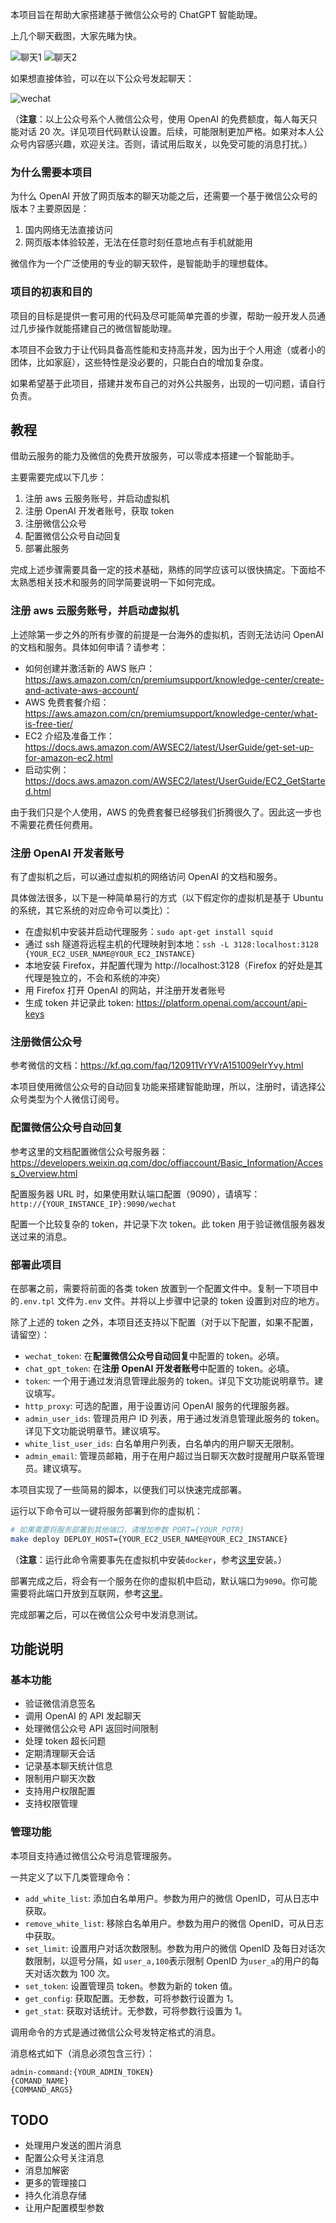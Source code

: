 本项目旨在帮助大家搭建基于微信公众号的 ChatGPT 智能助理。

上几个聊天截图，大家先睹为快。

![聊天1](res/1.png)
![聊天2](res/2.png)

如果想直接体验，可以在以下公众号发起聊天：

![wechat](res/wechat-account.png)

（**注意**：以上公众号系个人微信公众号，使用 OpenAI 的免费额度，每人每天只能对话 20 次。详见项目代码默认设置。后续，可能限制更加严格。如果对本人公众号内容感兴趣，欢迎关注。否则，请试用后取关，以免受可能的消息打扰。）

### 为什么需要本项目

为什么 OpenAI 开放了网页版本的聊天功能之后，还需要一个基于微信公众号的版本？主要原因是：

1. 国内网络无法直接访问
2. 网页版本体验较差，无法在任意时刻任意地点有手机就能用

微信作为一个广泛使用的专业的聊天软件，是智能助手的理想载体。

### 项目的初衷和目的

项目的目标是提供一套可用的代码及尽可能简单完善的步骤，帮助一般开发人员通过几步操作就能搭建自己的微信智能助理。

本项目不会致力于让代码具备高性能和支持高并发，因为出于个人用途（或者小的团体，比如家庭），这些特性是没必要的，只能白白的增加复杂度。

如果希望基于此项目，搭建并发布自己的对外公共服务，出现的一切问题，请自行负责。

## 教程

借助云服务的能力及微信的免费开放服务，可以零成本搭建一个智能助手。

主要需要完成以下几步：

1. 注册 aws 云服务账号，并启动虚拟机
2. 注册 OpenAI 开发者账号，获取 token
3. 注册微信公众号
4. 配置微信公众号自动回复
5. 部署此服务

完成上述步骤需要具备一定的技术基础，熟练的同学应该可以很快搞定。下面给不太熟悉相关技术和服务的同学简要说明一下如何完成。

### 注册 aws 云服务账号，并启动虚拟机

上述除第一步之外的所有步骤的前提是一台海外的虚拟机，否则无法访问 OpenAI 的文档和服务。具体如何申请？请参考：

- 如何创建并激活新的 AWS 账户： https://aws.amazon.com/cn/premiumsupport/knowledge-center/create-and-activate-aws-account/
- AWS 免费套餐介绍：https://aws.amazon.com/cn/premiumsupport/knowledge-center/what-is-free-tier/
- EC2 介绍及准备工作：https://docs.aws.amazon.com/AWSEC2/latest/UserGuide/get-set-up-for-amazon-ec2.html
- 启动实例：https://docs.aws.amazon.com/AWSEC2/latest/UserGuide/EC2_GetStarted.html

由于我们只是个人使用，AWS 的免费套餐已经够我们折腾很久了。因此这一步也不需要花费任何费用。

### 注册 OpenAI 开发者账号

有了虚拟机之后，可以通过虚拟机的网络访问 OpenAI 的文档和服务。

具体做法很多，以下是一种简单易行的方式（以下假定你的虚拟机是基于 Ubuntu 的系统，其它系统的对应命令可以类比）：

- 在虚拟机中安装并启动代理服务：`sudo apt-get install squid`
- 通过 ssh 隧道将远程主机的代理映射到本地：`ssh -L 3128:localhost:3128 {YOUR_EC2_USER_NAME@YOUR_EC2_INSTANCE}`
- 本地安装 Firefox，并配置代理为 http://localhost:3128（Firefox 的好处是其代理是独立的，不会和系统的冲突）
- 用 Firefox 打开 OpenAI 的网站，并注册开发者账号
- 生成 token 并记录此 token: https://platform.openai.com/account/api-keys

### 注册微信公众号

参考微信的文档：https://kf.qq.com/faq/120911VrYVrA151009eIrYvy.html

本项目使用微信公众号的自动回复功能来搭建智能助理，所以，注册时，请选择公众号类型为个人微信订阅号。

### 配置微信公众号自动回复

参考这里的文档配置微信公众号服务器：https://developers.weixin.qq.com/doc/offiaccount/Basic_Information/Access_Overview.html

配置服务器 URL 时，如果使用默认端口配置（9090），请填写：`http://{YOUR_INSTANCE_IP}:9090/wechat`

配置一个比较复杂的 token，并记录下次 token。此 token 用于验证微信服务器发送过来的消息。

### 部署此项目

在部署之前，需要将前面的各类 token 放置到一个配置文件中。复制一下项目中的`.env.tpl` 文件为`.env` 文件。并将以上步骤中记录的 token 设置到对应的地方。

除了上述的 token 之外，本项目还支持以下配置（对于以下配置，如果不配置，请留空）：

- `wechat_token`: 在**配置微信公众号自动回复**中配置的 token。必填。
- `chat_gpt_token`: 在**注册 OpenAI 开发者账号**中配置的 token。必填。
- `token`: 一个用于通过发消息管理此服务的 token。详见下文功能说明章节。建议填写。
- `http_proxy`: 可选的配置，用于设置访问 OpenAI 服务的代理服务器。
- `admin_user_ids`: 管理员用户 ID 列表，用于通过发消息管理此服务的 token。详见下文功能说明章节。建议填写。
- `white_list_user_ids`: 白名单用户列表，白名单内的用户聊天无限制。
- `admin_email`: 管理员邮箱，用于在用户超过当日聊天次数时提醒用户联系管理员。建议填写。

本项目实现了一些简易的脚本，以便我们可以快速完成部署。

运行以下命令可以一键将服务部署到你的虚拟机：

```bash
# 如果需要将服务部署到其他端口，请增加参数 PORT={YOUR_POTR}
make deploy DEPLOY_HOST={YOUR_EC2_USER_NAME@YOUR_EC2_INSTANCE}
```

（**注意**：运行此命令需要事先在虚拟机中安装`docker`，参考[这里](https://docs.docker.com/desktop/install/ubuntu/)安装。）

部署完成之后，将会有一个服务在你的虚拟机中启动，默认端口为`9090`。你可能需要将此端口开放到互联网，参考[这里](https://aws.amazon.com/cn/premiumsupport/knowledge-center/connect-http-https-ec2/)。

完成部署之后，可以在微信公众号中发消息测试。

## 功能说明

### 基本功能

- 验证微信消息签名
- 调用 OpenAI 的 API 发起聊天
- 处理微信公众号 API 返回时间限制
- 处理 token 超长问题
- 定期清理聊天会话
- 记录基本聊天统计信息
- 限制用户聊天次数
- 支持用户权限配置
- 支持权限管理

### 管理功能

本项目支持通过微信公众号消息管理服务。

一共定义了以下几类管理命令：

- `add_white_list`: 添加白名单用户。参数为用户的微信 OpenID，可从日志中获取。
- `remove_white_list`: 移除白名单用户。参数为用户的微信 OpenID，可从日志中获取。
- `set_limit`: 设置用户对话次数限制。参数为用户的微信 OpenID 及每日对话次数限制，以逗号分隔，如 `user_a,100`表示限制 OpenID 为`user_a`的用户的每天对话次数为 100 次。
- `set_token`: 设置管理员 token。参数为新的 token 值。
- `get_config`: 获取配置。无参数，可将参数行设置为 1。
- `get_stat`: 获取对话统计。无参数，可将参数行设置为 1。

调用命令的方式是通过微信公众号发特定格式的消息。

消息格式如下（消息必须包含三行）：

```
admin-command:{YOUR_ADMIN_TOKEN}
{COMAND_NAME}
{COMMAND_ARGS}
```

## TODO

- 处理用户发送的图片消息
- 配置公众号关注消息
- 消息加解密
- 更多的管理接口
- 持久化消息存储
- 让用户配置模型参数
